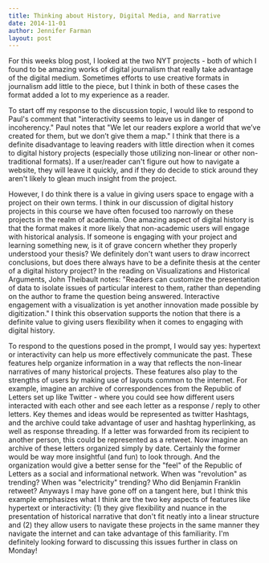 ```yaml
---
title: Thinking about History, Digital Media, and Narrative
date: 2014-11-01
author: Jennifer Farman
layout: post
---
```


For this weeks blog post, I looked at the two NYT projects - both of which I found to be amazing works of digital journalism that really take advantage of the digital medium. Sometimes efforts to use creative formats in journalism add little to the piece, but I think in both of these cases the format added a lot to my experience as a reader.

To start off my response to the discussion topic, I would like to respond to Paul's comment that "interactivity seems to leave us in danger of incoherency." Paul notes that "We let our readers explore a world that we’ve created for them, but we don’t give them a map." I think that there is a definite disadvantage to leaving readers with little direction when it comes to digital history projects (especially those utilizing non-linear or other non-traditional formats). If a user/reader can't figure out how to navigate a website, they will leave it quickly, and if they do decide to stick around they aren't likely to glean much insight from the project.

However, I do think there is a value in giving users space to engage with a project on their own terms. I think in our discussion of digital history projects in this course we have often focused too narrowly on these projects in the realm of academia. One amazing aspect of digital history is that the format makes it more likely that non-academic users will engage with historical analysis. If someone is engaging with your project and learning something new, is it of grave concern whether they properly understood your thesis? We definitely don't want users to draw incorrect conclusions, but does there always have to be a definite thesis at the center of a digital history project? In the reading on Visualizations and Historical Arguments, John Theibault notes: "Readers can customize the presentation of data to isolate issues of particular interest to them, rather than depending on the author to frame the question being answered. Interactive engagement with a visualization is yet another innovation made possible by digitization." I think this observation supports the notion that there is a definite value to giving users flexibility when it comes to engaging with digital history.

To respond to the questions posed in the prompt, I would say yes: hypertext or interactivity can help us more effectively communicate the past. These features help organize information in a way that reflects the non-linear narratives of many historical projects. These features also play to the strengths of users by making use of layouts common to the internet. For example, imagine an archive of correspondences from the Republic of Letters set up like Twitter - where you could see how different users interacted with each other and see each letter as a response / reply to other letters. Key themes and ideas would be represented as twitter Hashtags, and the archive could take advantage of user and hashtag hyperlinking, as well as response threading. If a letter was forwarded from its recipient to another person, this could be represented as a retweet. Now imagine an archive of these letters organized simply by date. Certainly the former would be way more insightful (and fun) to look through. And the organization would give a better sense for the "feel" of the Republic of Letters as a social and informational network. When was "revolution" as trending? When was "electricity" trending? Who did Benjamin Franklin retweet?
Anyways I may have gone off on a tangent here, but I think this example emphasizes what I think are the two key aspects of features like hypertext or interactivity: (1) they give flexibility and nuance in the presentation of historical narrative that don't fit neatly into a linear structure and (2) they allow users to navigate these projects in the same manner they navigate the internet and can take advantage of this familiarity. I'm definitely looking forward to discussing this issues further in class on Monday!
